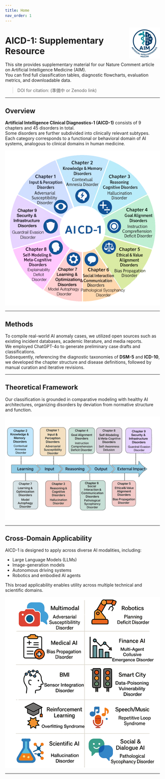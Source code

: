 ```yaml
---
title: Home
nav_order: 1
---
```

<img src="assets/figures/Fig10.png" alt="AICD Logo" width="100" align="right">

# AICD-1: Supplementary Resource

This site provides supplementary material for our Nature Comment article on Artificial Intelligence Medicine (AIM).  
You can find full classification tables, diagnostic flowcharts, evaluation metrics, and downloadable data.

> DOI for citation: (準備中 or Zenodo link)
---

## Overview

**Artificial Intelligence Clinical Diagnostics-1 (AICD-1)** consists of 9 chapters and 45 disorders in total.  
Some disorders are further subdivided into clinically relevant subtypes. Each category corresponds to a functional or behavioral domain of AI systems, analogous to clinical domains in human medicine.

![Figure 1: AICD Overview Chart](assets/figures/Fig1.png)

---

## Methods

To compile real-world AI anomaly cases, we utilized open sources such as existing incident databases, academic literature, and media reports.  
We employed ChatGPT-4o to generate preliminary case drafts and classifications.  
Subsequently, referencing the diagnostic taxonomies of **DSM-5** and **ICD-10**, we developed the chapter structure and disease definitions, followed by manual curation and iterative revisions.

---

## Theoretical Framework

Our classification is grounded in comparative modeling with healthy AI architectures, organizing disorders by deviation from normative structure and function.

![Figure 2: Theoretical Model Diagram](assets/figures/Fig2.png)

---

## Cross-Domain Applicability

AICD-1 is designed to apply across diverse AI modalities, including:

- Large Language Models (LLMs)  
- Image-generation models  
- Autonomous driving systems  
- Robotics and embodied AI agents  

This broad applicability enables utility across multiple technical and scientific domains.

![Figure 3: Use Case Examples](assets/figures/Fig3.png)

---
